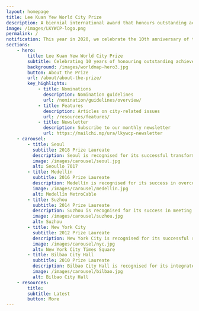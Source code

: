 ```yaml
---
layout: homepage
title: Lee Kuan Yew World City Prize
description: A biennial international award that honours outstanding achievements and contributions to the creation of liveable, vibrant and sustainable urban communities around the world
image: /images/LKYWCP-logo.png
permalink: /
notification: This year in 2020, we celebrate the 10th anniversary of the Lee Kuan Yew World City Prize.
sections:
    - hero:
        title: Lee Kuan Yew World City Prize
        subtitle: Celebrating 10 years of honouring outstanding achievements and contributions to the creation of liveable, vibrant and sustainable urban communities around the world
        background: /images/worldmap-hero3.jpg
        button: About the Prize
        url: /about/about-the-prize/
        key_highlights:
            - title: Nominations
              description: Nomination guidelines
              url: /nomination/guidelines/overview/
            - title: Features 
              description: Articles on city-related issues
              url: /resources/features/
            - title: Newsletter
              description: Subscribe to our monthly newsletter
              url: https://mailchi.mp/ura/lkywcp-newsletter
    - carousel:
        - title: Seoul
          subtitle: 2018 Prize Laureate
          description: Seoul is recognised for its successful transformation from a bureaucratic top-down city into the inclusive, socially stable and highly innovative city we see today.
          image: /images/carousel/seoul.jpg
          alt: Seoullo 7017
        - title: Medellín 
          subtitle: 2016 Prize Laureate
          description: Medellín is recognised for its success in overcoming challenges of uncontrolled urban expansion and year of violence due to social inequalities.
          image: /images/carousel/medellin.jpg
          alt: Medellín MetroCable
        - title: Suzhou
          subtitle: 2014 Prize Laureate
          description: Suzhou is recognised for its success in meeting the multiple challenges of balancing economic growth with protection of cultural and built heritage. 
          image: /images/carousel/suzhou.jpg
          alt: Suzhou 
        - title: New York City
          subtitle: 2012 Prize Laureate
          description: New York City is recognised for its successful reinvention and rejuvenation of the city framed by PlaNYC - a  blueprint for a greater and greener city.
          image: /images/carousel/nyc.jpg
          alt: New York City Times Square
        - title: Bilbao City Hall
          subtitle: 2010 Prize Laureate
          description: Bilbao City Hall is recognised for its integrated and holistic approach in urban transformation.
          image: /images/carousel/bilbao.jpg
          alt: Bilbao City Hall
    - resources:
        title: 
        subtitle: Latest
        button: More
---
```

